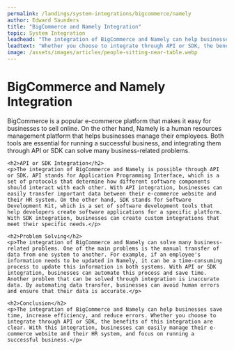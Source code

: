 ```yaml
---
permalink: /landings/system-integrations/bigcommerce/namely
author: Edward Saunders
title: "BigCommerce and Namely Integration"
topic: System Integration
leadhead: "The integration of BigCommerce and Namely can help businesses save time, increase efficiency, and reduce errors"
leadtext: "Whether you choose to integrate through API or SDK, the benefits of this integration are clear. With this integration, businesses can easily manage their e-commerce website and their HR system, and focus on running a successful business."
image: /assets/images/articles/people-sitting-near-table.webp
---
```

<div class="arttext">	<h1>BigCommerce and Namely Integration</h1>
	<p>BigCommerce is a popular e-commerce platform that makes it easy for businesses to sell online. On the other hand, Namely is a human resources management platform that helps businesses manage their employees. Both tools are essential for running a successful business, and integrating them through API or SDK can solve many business-related problems.</p>
	
	<h2>API or SDK Integration</h2>
	<p>The integration of BigCommerce and Namely is possible through API or SDK. API stands for Application Programming Interface, which is a set of protocols that determine how different software components should interact with each other. With API integration, businesses can easily transfer important data between their e-commerce website and their HR system. On the other hand, SDK stands for Software Development Kit, which is a set of software development tools that help developers create software applications for a specific platform. With SDK integration, businesses can create custom integrations that meet their specific needs.</p>
	
	<h2>Problem Solving</h2>
	<p>The integration of BigCommerce and Namely can solve many business-related problems. One of the main problems is the manual transfer of data from one system to another. For example, if an employee's information needs to be updated in Namely, it can be a time-consuming process to update this information in both systems. With API or SDK integration, businesses can automate this process and save time. Another problem that can be solved through integration is inaccurate data. By automating data transfer, businesses can avoid human errors and ensure that their data is accurate.</p>
	
	<h2>Conclusion</h2>
	<p>The integration of BigCommerce and Namely can help businesses save time, increase efficiency, and reduce errors. Whether you choose to integrate through API or SDK, the benefits of this integration are clear. With this integration, businesses can easily manage their e-commerce website and their HR system, and focus on running a successful business.</p>
</div>